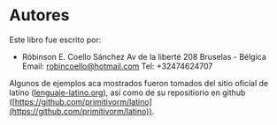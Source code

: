 # Autores
Este libro fue escrito por:
* Róbinson E. Coello Sánchez
Av de la liberté 208
Bruselas - Bélgica
Email: robincoello@hotmail.com
Tel: +32474624707


Algunos de ejemplos aca mostrados fueron tomados del sitio oficial de latino ([lenguaje-latino.org](http://lenguaje-latino.org/)), así como de su repositiorio en github ([https://github.com/primitivorm/latino](https://github.com/primitivorm/latino)).
